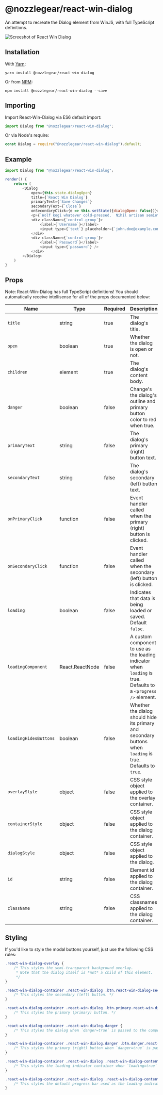 # @nozzlegear/react-win-dialog
An attempt to recreate the Dialog element from WinJS, with full TypeScript definitions.

![Screeshot of React Win Dialog](https://i.imgur.com/l20vhNe.png)

## Installation

With [Yarn](https://github.com/yarnpkg/yarn):

```shell
yarn install @nozzlegear/react-win-dialog
```

Or from [NPM](https://npmjs.com/package/@nozzlegear/react-win-dialog):

```shell
npm install @nozzlegear/react-win-dialog --save
```

## Importing

Import React-Win-Dialog via ES6 default import:

```js
import Dialog from "@nozzlegear/react-win-dialog";
```

Or via Node's require:

```js
const Dialog = require("@nozzlegear/react-win-dialog").default;
```

## Example

```js
import Dialog from "@nozzlegear/react-win-dialog";

render() {
    return (
        <Dialog
            open={this.state.dialogOpen}
            title={`React Win Dialog`}
            primaryText={`Save Changes`}
            secondaryText={`Close`}
            onSecondaryClick={e => this.setState({dialogOpen: false})}>
            <p>{`Wolf kogi whatever cold-pressed.  Nihil artisan semiotics williamsburg nulla.`}</p>
            <div className={`control-group`}>
                <label>{`Username`}</label>
                <input type={`text`} placeholder={`john.doe@example.com`} />
            </div>
            <div className={`control-group`}>
                <label>{`Password`}</label>
                <input type={`password`} />
            </div>
        </Dialog>
    )
}
```

## Props

Note: React-Win-Dialog has full TypeScript definitions! You should automatically receive intellisense for all of the props documented below:

| Name | Type | Required | Description |
|------|------|----------|-------------|
| `title` | string | true | The dialog's title. |
| `open` | boolean | true | Whether the dialog is open or not. |
| `children` | element | true | The dialog's content body. |
| `danger` | boolean | false | Change's the dialog's outline and primary button color to red when true. |
| `primaryText` | string | false | The dialog's primary (right) button text. |
| `secondaryText` | string | false | The dialog's secondary (left) button text. |
| `onPrimaryClick` | function | false | Event handler called when the primary (right) button is clicked. |
| `onSecondaryClick` | function | false | Event handler called when the secondary (left) button is clicked. |
| `loading` | boolean | false | Indicates that data is being loaded or saved. Default `false`. |
| `loadingComponent` | React.ReactNode | false | A custom component to use as the loading indicator when `loading` is true. Defaults to a `<progress />` element. |
| `loadingHidesButtons` | boolean | false | Whether the dialog should hide its primary and secondary buttons when `loading` is true. Defaults to `true`.|
| `overlayStyle` | object | false | CSS style object applied to the overlay container. |
| `containerStyle` | object| false | CSS style object applied to the dialog container. |
| `dialogStyle` | object | false | CSS style object applied to the dialog. |
| `id` | string | false | Element id applied to the dialog container. |
| `className` | string | false | CSS classnames applied to the dialog container. |

## Styling

If you'd like to style the modal buttons yourself, just use the following CSS rules:

```css
.react-win-dialog-overlay {
    /* This styles the semi-transparent background overlay.
     * Note that the dialog itself is *not* a child of this element.
     */
}

.react-win-dialog-container .react-win-dialog .btn.react-win-dialog-secondary-command {
    /* This styles the secondary (left) button. */
}

.react-win-dialog-container .react-win-dialog .btn.primary.react-win-dialog-primary-command {
    /* This styles the primary (primary) button. */
}

.react-win-dialog-container .react-win-dialog.danger {
    /* This styles the dialog when `danger=true` is passed to the component. */
}

.react-win-dialog-container .react-win-dialog.danger .btn.danger.react-win-dialog-primary-command {
    /* This styles the primary (right) button when `danger=true` is passed to the component. */
}

.react-win-dialog-container .react-win-dialog .react-win-dialog-content .react-win-dialog-loading-container {
    /* This styles the loading indicator container when `loading=true` is passed to the component. */
}

.react-win-dialog-container .react-win-dialog .react-win-dialog-content .react-win-dialog-loading-container progress.react-win-dialog-loading-bar {
    /* This styles the default progress bar used as the loading indicator when `loading=true` is passed to the component without a custom loading indicator component. */
}
```
